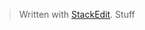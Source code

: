 


> Written with [StackEdit](https://stackedit.io/).
> Stuff
<!--stackedit_data:
eyJoaXN0b3J5IjpbLTg5MjEyODMwNF19
-->